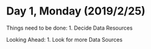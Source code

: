 # Day 1, Monday (2019/2/25)

Things need to be done:
    1. Decide Data Resources

Looking Ahead:
    1. Look for more Data Sources